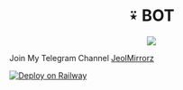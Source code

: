 **<h1 align="center"><b>⍣ BOT</b></h1>**
<p align="center">
  <a href="https://youtu.be/elk02Xg5mQU">
    <img src="https://graph.org/file/4f344535cbaeeea64c05a.jpg">
  </a>

Join My Telegram Channel [JeolMirrorz](https://telegram.dog/beta_botz)
 
 
 [![Deploy on Railway](https://railway.app/button.svg)](https://railway.app/template/M4yhUb)
